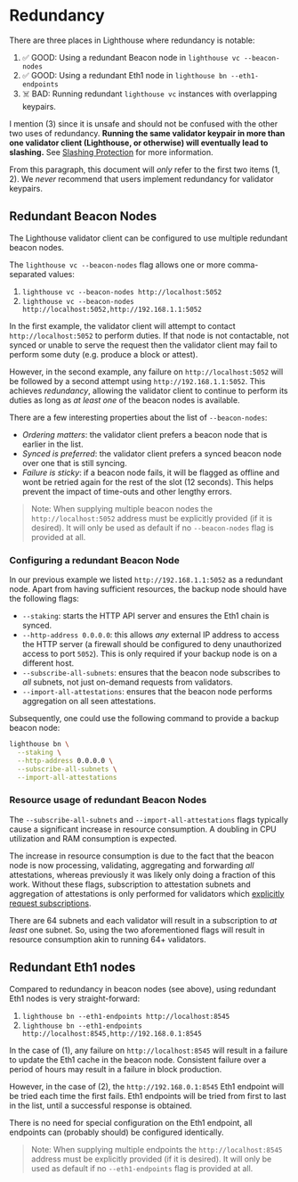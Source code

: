 # Redundancy

[subscribe-api]: https://ethereum.github.io/beacon-APIs/#/Validator/prepareBeaconCommitteeSubnet

There are three places in Lighthouse where redundancy is notable:

1. ✅ GOOD: Using a redundant Beacon node in `lighthouse vc --beacon-nodes`
1. ✅ GOOD: Using a redundant Eth1 node in `lighthouse bn --eth1-endpoints`
1. ☠️ BAD: Running redundant `lighthouse vc` instances with overlapping keypairs.

I mention (3) since it is unsafe and should not be confused with the other two
uses of redundancy. **Running the same validator keypair in more than one
validator client (Lighthouse, or otherwise) will eventually lead to slashing.**
See [Slashing Protection](./slashing-protection.md) for more information.

From this paragraph, this document will *only* refer to the first two items (1, 2). We
*never* recommend that users implement redundancy for validator keypairs.

## Redundant Beacon Nodes

The Lighthouse validator client can be configured to use multiple redundant beacon nodes.

The `lighthouse vc --beacon-nodes` flag allows one or more comma-separated values:

1. `lighthouse vc --beacon-nodes http://localhost:5052`
1. `lighthouse vc --beacon-nodes http://localhost:5052,http://192.168.1.1:5052`

In the first example, the validator client will attempt to contact
`http://localhost:5052` to perform duties. If that node is not contactable, not
synced or unable to serve the request then the validator client may fail to
perform some duty (e.g. produce a block or attest).

However, in the second example, any failure on `http://localhost:5052` will be
followed by a second attempt using `http://192.168.1.1:5052`. This
achieves *redundancy*, allowing the validator client to continue to perform its
duties as long as *at least one* of the beacon nodes is available.

There are a few interesting properties about the list of `--beacon-nodes`:

- *Ordering matters*: the validator client prefers a beacon node that is
	earlier in the list.
- *Synced is preferred*: the validator client prefers a synced beacon node over
	one that is still syncing.
- *Failure is sticky*: if a beacon node fails, it will be flagged as offline
    and wont be retried again for the rest of the slot (12 seconds). This helps prevent the impact
    of time-outs and other lengthy errors.

> Note: When supplying multiple beacon nodes the `http://localhost:5052` address must be explicitly
> provided (if it is desired). It will only be used as default if no `--beacon-nodes` flag is
> provided at all.

### Configuring a redundant Beacon Node

In our previous example we listed `http://192.168.1.1:5052` as a redundant
node. Apart from having sufficient resources, the backup node should have the
following flags:

- `--staking`: starts the HTTP API server and ensures the Eth1 chain is synced.
- `--http-address 0.0.0.0`: this allows *any* external IP address to access the
	HTTP server (a firewall should be configured to deny unauthorized access to port
	`5052`). This is only required if your backup node is on a different host.
- `--subscribe-all-subnets`: ensures that the beacon node subscribes to *all*
	subnets, not just on-demand requests from validators.
- `--import-all-attestations`: ensures that the beacon node performs
	aggregation on all seen attestations.

Subsequently, one could use the following command to provide a backup beacon
node:

```bash
lighthouse bn \
  --staking \
  --http-address 0.0.0.0 \
  --subscribe-all-subnets \
  --import-all-attestations
```

### Resource usage of redundant Beacon Nodes

The `--subscribe-all-subnets` and `--import-all-attestations` flags typically
cause a significant increase in resource consumption. A doubling in CPU
utilization and RAM consumption is expected.

The increase in resource consumption is due to the fact that the beacon node is
now processing, validating, aggregating and forwarding *all* attestations,
whereas previously it was likely only doing a fraction of this work. Without
these flags, subscription to attestation subnets and aggregation of
attestations is only performed for validators which [explicitly request
subscriptions][subscribe-api].

There are 64 subnets and each validator will result in a subscription to *at
least* one subnet. So, using the two aforementioned flags will result in
resource consumption akin to running 64+ validators.

## Redundant Eth1 nodes

Compared to redundancy in beacon nodes (see above), using redundant Eth1 nodes
is very straight-forward:

1. `lighthouse bn --eth1-endpoints http://localhost:8545`
1. `lighthouse bn --eth1-endpoints http://localhost:8545,http://192.168.0.1:8545`

In the case of (1), any failure on `http://localhost:8545` will result in a
failure to update the Eth1 cache in the beacon node. Consistent failure over a
period of hours may result in a failure in block production.

However, in the case of (2), the `http://192.168.0.1:8545` Eth1 endpoint will
be tried each time the first fails. Eth1 endpoints will be tried from first to
last in the list, until a successful response is obtained.

There is no need for special configuration on the Eth1 endpoint, all endpoints can (probably should)
be configured identically.

> Note: When supplying multiple endpoints the `http://localhost:8545` address must be explicitly
> provided (if it is desired). It will only be used as default if no `--eth1-endpoints` flag is
> provided at all.
